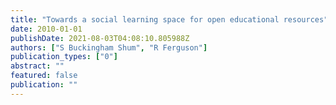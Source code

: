 ```yaml
---
title: "Towards a social learning space for open educational resources"
date: 2010-01-01
publishDate: 2021-08-03T04:08:10.805988Z
authors: ["S Buckingham Shum", "R Ferguson"]
publication_types: ["0"]
abstract: ""
featured: false
publication: ""
---
```


